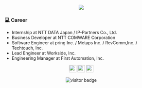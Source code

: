 <p align="center">
  <img src="https://github-readme-stats.vercel.app/api?username=tachibanayu24&show_icons=true&theme=react&count_private=true&include_all_commits=true&hide=contribs" />
</p>

### 💻 Career

* Internship at NTT DATA Japan / IP-Partners Co., Ltd.
* Business Developer at NTT COMWARE Corporation
* Software Engineer at pring Inc. / Metaps Inc. / RevComm,Inc. / Techtouch, Inc.
* Lead Engineer at Workside, Inc.
* Engineering Manager at First Automation, Inc.

<p align="center">
  <a href="https://twitter.com/tachibanayu24"><img height="24px" src="https://www.flaticon.com/svg/static/icons/svg/733/733579.svg" /></a>
  <a href="https://www.facebook.com/100012646356122"><img height="24px" src="https://www.flaticon.com/svg/static/icons/svg/174/174848.svg" /></a>
  <a href="https://www.linkedin.com/in/yuto-tachibana/"><img height="24px" src="https://www.flaticon.com/svg/static/icons/svg/174/174857.svg" /></a>
</p>
  
<p />

<p align="center">
  <img src="https://visitor-badge.laobi.icu/badge?page_id=tachibanayu24.tachibanayu24" alt="visitor badge"/>
</p>



<!--
**tachibanayu24/tachibanayu24** is a ✨ _special_ ✨ repository because its `README.md` (this file) appears on your GitHub profile.

Here are some ideas to get you started:

- 🔭 I’m currently working on ...
- 🌱 I’m currently learning ...
- 👯 I’m looking to collaborate on ...
- 🤔 I’m looking for help with ...
- 💬 Ask me about ...
- 📫 How to reach me: ...
- 😄 Pronouns: ...
- ⚡ Fun fact: ...
-->
